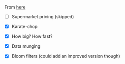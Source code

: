 From [here](http://codekata.com)

- [ ] Supermarket pricing (skipped)
- [x] Karate-chop
- [x] How big? How fast?
- [x] Data munging
- [x] Bloom filters (could add an improved version though)


